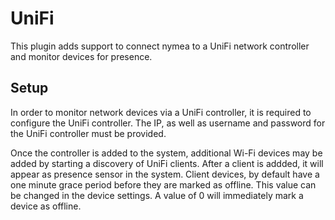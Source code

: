 # UniFi

This plugin adds support to connect nymea to a UniFi network controller and monitor devices for presence.

## Setup

In order to monitor network devices via a UniFi controller, it is required to configure the UniFi controller.
The IP, as well as username and password for the UniFi controller must be provided.

Once the controller is added to the system, additional Wi-Fi devices may be added by starting a discovery of
UniFi clients. After a client is addded, it will appear as presence sensor in the system.
Client devices, by default have a one minute grace period before they are marked as offline. This value can
be changed in the device settings. A value of 0 will immediately mark a device as offline.
